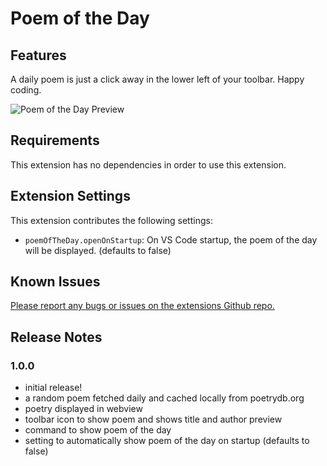 # Poem of the Day

## Features

A daily poem is just a click away in the lower left of your toolbar. Happy coding.

![Poem of the Day Preview](https://github.com/darrenjaworski/poem-of-the-day-preview.png)

## Requirements

This extension has no dependencies in order to use this extension.

## Extension Settings

This extension contributes the following settings:

* `poemOfTheDay.openOnStartup`: On VS Code startup, the poem of the day will be displayed. (defaults to false)

## Known Issues

[Please report any bugs or issues on the extensions Github repo.](https://github.com/darrenjaworski/poem-of-the-day/issues/new)

## Release Notes

### 1.0.0

- initial release!
- a random poem fetched daily and cached locally from poetrydb.org
- poetry displayed in webview
- toolbar icon to show poem and shows title and author preview
- command to show poem of the day
- setting to automatically show poem of the day on startup (defaults to false)
